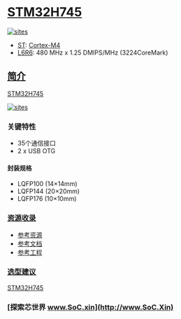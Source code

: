 ﻿# [STM32H745](https://github.com/SoCXin/STM32H745)

[![sites](http://182.61.61.133/link/resources/SoC.png)](http://www.SoC.Xin)

* [ST](https://www.st.com/zh/): [Cortex-M4](https://github.com/SoCXin/Cortex)
* [L6R6](https://github.com/SoCXin/Level): 480 MHz x 1.25 DMIPS/MHz (3224CoreMark)

## [简介](https://github.com/SoCXin/STM32H745/wiki)

[STM32H745](https://github.com/SoCXin/STM32H745)

[![sites](docs/STM32H745.png)](https://www.st.com/content/st_com/zh/products/microcontrollers-microprocessors/stm32-32-bit-arm-cortex-mcus/stm32-high-performance-mcus/stm32h7-series/stm32h745-755.html)

### 关键特性

* 35个通信接口
* 2 x USB OTG

#### 封装规格

* LQFP100 (14×14mm)
* LQFP144 (20×20mm)
* LQFP176 (10×10mm)


### [资源收录](https://github.com/SoCXin)

* [参考资源](src/)
* [参考文档](docs/)
* [参考工程](project/)

### [选型建议](https://github.com/SoCXin)

[STM32H745](https://github.com/SoCXin/STM32H745)

### [探索芯世界 www.SoC.xin](http://www.SoC.Xin)
